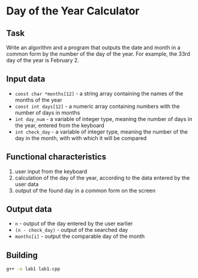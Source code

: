 # Day of the Year Calculator

## Task
Write an algorithm and a program that outputs the date and month in a common form by the number of the day of the year. For example, the 33rd day of the year is February 2.

## Input data
- `const char *months[12]` - a string array containing the names of the months of the year
- `const int days[12]` - a numeric array containing numbers with the number of days in months
- `int day_num` - a variable of integer type, meaning the number of days in the year, entered from the keyboard
- `int check_day` - a variable of integer type, meaning the number of the day in the month, with with which it will be compared

## Functional characteristics
1. user input from the keyboard
2. calculation of the day of the year, according to the data entered by the user data
3. output of the found day in a common form on the screen

## Output data
- `n` - output of the day entered by the user earlier
- `(n - check_day)` - output of the searched day
- `months[i]` - output the comparable day of the month

## Building
```bash
g++ -o lab1 lab1.cpp
